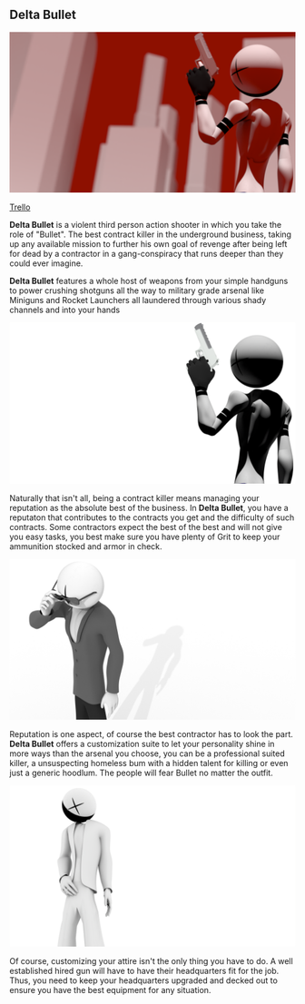 ## Delta Bullet

![Bullet plotting to take his city](https://github.com/Vaximous/DeltaBullet/blob/main/.src/design/db0001.png)

[Trello](https://trello.com/b/RC2LMNCn/delta-bullet)

**Delta Bullet** is a violent third person action shooter in which you take the role of "Bullet". The best contract killer in the underground business, taking up any available mission to further his own goal of revenge after being left for dead by a contractor in a gang-conspiracy that runs deeper than they could ever imagine.

**Delta Bullet** features a whole host of weapons from your simple handguns to power crushing shotguns all the way to military grade arsenal like Miniguns and Rocket Launchers all laundered through various shady channels and into your hands

![Bullet with the desert eagle](https://github.com/Vaximous/DeltaBullet/blob/main/.src/design/delta2.png)

Naturally that isn't all, being a contract killer means managing your reputation as the absolute best of the business. In **Delta Bullet**, you have a reputaton that contributes to the contracts you get and the difficulty of such contracts. Some contractors expect the best of the best and will not give you easy tasks, you best make sure you have plenty of Grit to keep your ammunition stocked and armor in check.

![Professional Bullet.](https://github.com/Vaximous/DeltaBullet/blob/main/.src/design/db3.png)

Reputation is one aspect, of course the best contractor has to look the part. **Delta Bullet** offers a customization suite to let your personality shine in more ways than the arsenal you choose, you can be a professional suited killer, a unsuspecting homeless bum with a hidden talent for killing or even just a generic hoodlum. The people will fear Bullet no matter the outfit.

![Bullet wearing a jacket.](https://github.com/Vaximous/DeltaBullet/blob/main/.src/design/db2.png)

Of course, customizing your attire isn't the only thing you have to do. A well established hired gun will have to have their headquarters fit for the job. Thus, you need to keep your headquarters upgraded and decked out to ensure you have the best equipment for any situation. 


